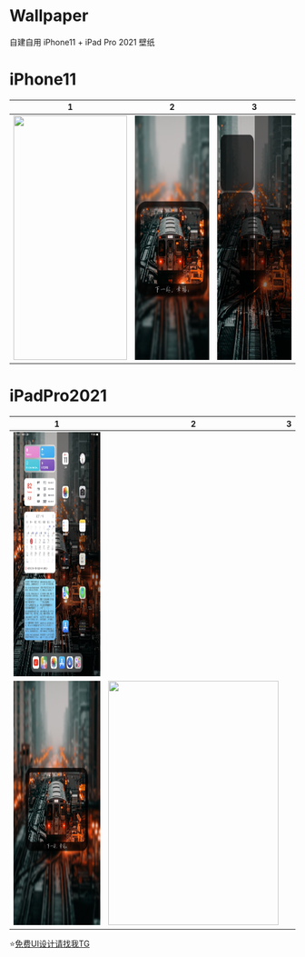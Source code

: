 # Wallpaper

自建自用 iPhone11 + iPad Pro 2021 壁纸

# iPhone11
|  1   | 2  | 3  | 
|  ----  | ----  | ----  | 
|<img src="https://github.com/RainyMoment/Wallpaper/blob/main/1-Show%20iPhone11.png"  width="200" height="430"/>|<img src="https://github.com/RainyMoment/Wallpaper/blob/main/1-Lock%20iPhone11.png"  width="200" height="430"/>|<img src="https://github.com/RainyMoment/Wallpaper/blob/main/1-Main%20iPhone11.png" width="200" height="430"/>|


# iPadPro2021
|  1   | 2  |  3  | 
|  ----  | ----  | ----  | 
<img src="https://github.com/RainyMoment/Wallpaper/blob/main/1-Show%20iPadPro2021.JPEG" width="300" height="430"/>|
<img src="https://github.com/RainyMoment/Wallpaper/blob/main/1-Lock%20iPadPro2021.png" width="300" height="430"/>|<img src="https://github.com/RainyMoment/Wallpaper/blob/main/1-Main%20iPadPro2021.png" width="300" height="430"/>|


⭐️[免费UI设计请找我TG](https://t.me/iFreeUI)

